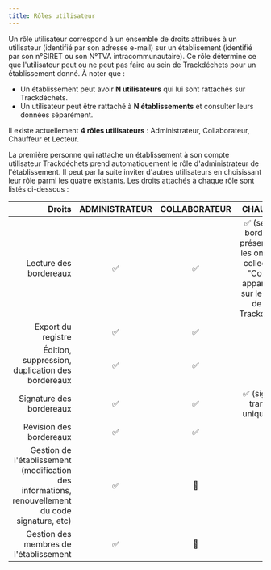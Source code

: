 ```yaml
---
title: Rôles utilisateur
---
```



Un rôle utilisateur correspond à un ensemble de droits attribués à un utilisateur (identifié par son adresse e-mail) sur un établisement (identifié par son n°SIRET ou son N°TVA intracommunautaire). Ce rôle détermine ce que l'utilisateur peut ou ne peut pas faire au sein de Trackdéchets pour un établissement donné. À noter que : 

- Un établissement peut avoir **N utilisateurs** qui lui sont rattachés sur Trackdéchets. 
- Un utilisateur peut être rattaché à **N établissements** et consulter leurs données séparément. 

Il existe actuellement **4 rôles utilisateurs** : Administrateur, Collaborateur, Chauffeur et Lecteur.

La première personne qui rattache un établissement à son compte utilisateur Trackdéchets prend automatiquement le rôle d'administrateur de l'établissement. Il peut par la suite inviter d'autres utilisateurs en choisissant leur rôle parmi les quatre existants. Les droits attachés à chaque rôle sont listés ci-dessous : 

| Droits | ADMINISTRATEUR | COLLABORATEUR | CHAUFFEUR | LECTEUR |
|---:|:---:|:---:|:---:|:---:|
| Lecture des bordereaux | ✅ | ✅ | ✅ (seuls les bordereaux présents dans les onglets "À collecter" et "Collecté" apparaissent sur le tableau de bord Trackdéchets) | ✅ |
| Export du registre | ✅ | ✅ | ✅ | ✅ |
| Édition, suppression, duplication des bordereaux | ✅ | ✅ | ✅ | 🔴 |
| Signature des bordereaux | ✅ | ✅ | ✅ (signature transport uniquement) | 🔴 |
| Révision des bordereaux | ✅ | ✅ | 🔴 | 🔴 |
| Gestion de l'établissement (modification des informations, renouvellement du code signature, etc) | ✅ | 🔴 | 🔴 | 🔴 |
| Gestion des membres de l'établissement | ✅ | 🔴 | 🔴 | 🔴 |